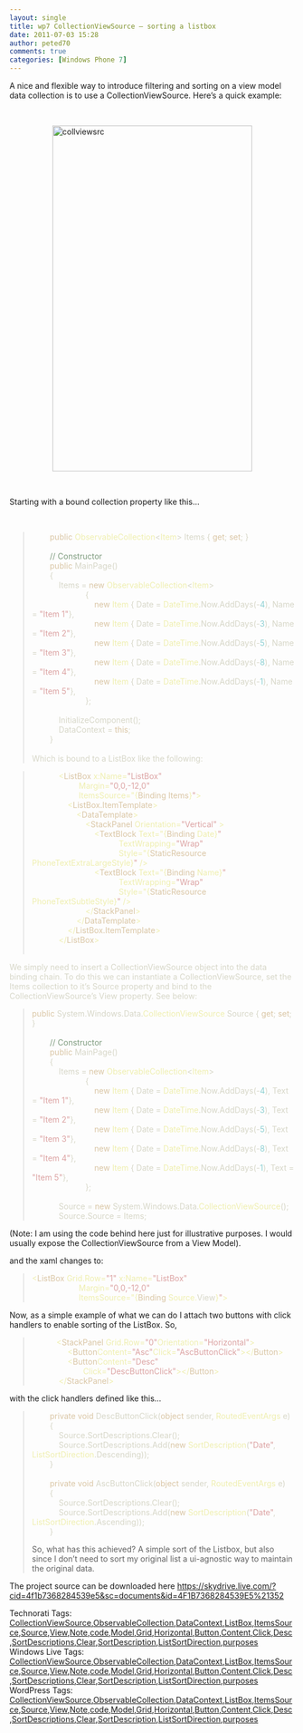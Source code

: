 ```yaml
---
layout: single
title: wp7 CollectionViewSource – sorting a listbox
date: 2011-07-03 15:28
author: peted70
comments: true
categories: [Windows Phone 7]
---
```

<p>A nice and flexible way to introduce filtering and sorting on a view model data collection is to use a CollectionViewSource. Here’s a quick example:</p>  <p>&#160;</p>  <p><a href="http://peted.azurewebsites.net/wp-content/uploads/2011/07/collviewsrc.png"><img style="background-image:none;border-bottom:0;border-left:0;padding-left:0;padding-right:0;display:block;float:none;margin-left:auto;border-top:0;margin-right:auto;border-right:0;padding-top:0;" title="collviewsrc" border="0" alt="collviewsrc" src="http://peted.azurewebsites.net/wp-content/uploads/2011/07/collviewsrc_thumb.png" width="353" height="610" /></a></p>  <p>&#160;</p>  <p>Starting with a bound collection property like this…</p>  <p>&#160;</p>  <blockquote>   <p>&#160;&#160;&#160;&#160;&#160;&#160;&#160; <span style="color:#dac6a5;">public </span><span style="color:#efefaf;">ObservableCollection</span><span style="color:#d7d7c8;">&lt;</span><span style="color:#efefaf;">Item</span><span style="color:#d7d7c8;">&gt; Items { </span><span style="color:#dac6a5;">get</span><span style="color:#d7d7c8;">; </span><span style="color:#dac6a5;">set</span><span style="color:#d7d7c8;">; }       <br />        <br />&#160;&#160;&#160;&#160;&#160;&#160;&#160; </span><span style="color:#7d9b7d;">// Constructor       <br />&#160;&#160;&#160;&#160;&#160;&#160;&#160; </span><span style="color:#dac6a5;">public </span><span style="color:#d7d7c8;">MainPage()       <br />&#160;&#160;&#160;&#160;&#160;&#160;&#160; {        <br />&#160;&#160;&#160;&#160;&#160;&#160;&#160;&#160;&#160;&#160;&#160; Items = </span><span style="color:#dac6a5;">new </span><span style="color:#efefaf;">ObservableCollection</span><span style="color:#d7d7c8;">&lt;</span><span style="color:#efefaf;">Item</span><span style="color:#d7d7c8;">&gt;       <br />&#160;&#160;&#160;&#160;&#160;&#160;&#160;&#160;&#160;&#160;&#160;&#160;&#160;&#160;&#160;&#160;&#160;&#160;&#160;&#160;&#160;&#160;&#160; {        <br />&#160;&#160;&#160;&#160;&#160;&#160;&#160;&#160;&#160;&#160;&#160;&#160;&#160;&#160;&#160;&#160;&#160;&#160;&#160;&#160;&#160;&#160;&#160;&#160;&#160;&#160;&#160; </span><span style="color:#dac6a5;">new </span><span style="color:#efefaf;">Item </span><span style="color:#d7d7c8;">{ Date = </span><span style="color:#efefaf;">DateTime</span><span style="color:#d7d7c8;">.Now.AddDays(-</span><span style="color:#8cd0d3;">4</span><span style="color:#d7d7c8;">), Name = </span><span style="color:#dca3a3;">&quot;Item 1&quot;</span><span style="color:#d7d7c8;">},       <br />&#160;&#160;&#160;&#160;&#160;&#160;&#160;&#160;&#160;&#160;&#160;&#160;&#160;&#160;&#160;&#160;&#160;&#160;&#160;&#160;&#160;&#160;&#160;&#160;&#160;&#160;&#160; </span><span style="color:#dac6a5;">new </span><span style="color:#efefaf;">Item </span><span style="color:#d7d7c8;">{ Date = </span><span style="color:#efefaf;">DateTime</span><span style="color:#d7d7c8;">.Now.AddDays(-</span><span style="color:#8cd0d3;">3</span><span style="color:#d7d7c8;">), Name = </span><span style="color:#dca3a3;">&quot;Item 2&quot;</span><span style="color:#d7d7c8;">},       <br />&#160;&#160;&#160;&#160;&#160;&#160;&#160;&#160;&#160;&#160;&#160;&#160;&#160;&#160;&#160;&#160;&#160;&#160;&#160;&#160;&#160;&#160;&#160;&#160;&#160;&#160;&#160; </span><span style="color:#dac6a5;">new </span><span style="color:#efefaf;">Item </span><span style="color:#d7d7c8;">{ Date = </span><span style="color:#efefaf;">DateTime</span><span style="color:#d7d7c8;">.Now.AddDays(-</span><span style="color:#8cd0d3;">5</span><span style="color:#d7d7c8;">), Name = </span><span style="color:#dca3a3;">&quot;Item 3&quot;</span><span style="color:#d7d7c8;">},       <br />&#160;&#160;&#160;&#160;&#160;&#160;&#160;&#160;&#160;&#160;&#160;&#160;&#160;&#160;&#160;&#160;&#160;&#160;&#160;&#160;&#160;&#160;&#160;&#160;&#160;&#160;&#160; </span><span style="color:#dac6a5;">new </span><span style="color:#efefaf;">Item </span><span style="color:#d7d7c8;">{ Date = </span><span style="color:#efefaf;">DateTime</span><span style="color:#d7d7c8;">.Now.AddDays(-</span><span style="color:#8cd0d3;">8</span><span style="color:#d7d7c8;">), Name = </span><span style="color:#dca3a3;">&quot;Item 4&quot;</span><span style="color:#d7d7c8;">},       <br />&#160;&#160;&#160;&#160;&#160;&#160;&#160;&#160;&#160;&#160;&#160;&#160;&#160;&#160;&#160;&#160;&#160;&#160;&#160;&#160;&#160;&#160;&#160;&#160;&#160;&#160;&#160; </span><span style="color:#dac6a5;">new </span><span style="color:#efefaf;">Item </span><span style="color:#d7d7c8;">{ Date = </span><span style="color:#efefaf;">DateTime</span><span style="color:#d7d7c8;">.Now.AddDays(-</span><span style="color:#8cd0d3;">1</span><span style="color:#d7d7c8;">), Name = </span><span style="color:#dca3a3;">&quot;Item 5&quot;</span><span style="color:#d7d7c8;">},       <br />&#160;&#160;&#160;&#160;&#160;&#160;&#160;&#160;&#160;&#160;&#160;&#160;&#160;&#160;&#160;&#160;&#160;&#160;&#160;&#160;&#160;&#160;&#160; };        <br />        <br />&#160;&#160;&#160;&#160;&#160;&#160;&#160;&#160;&#160;&#160;&#160; InitializeComponent();        <br />&#160;&#160;&#160;&#160;&#160;&#160;&#160;&#160;&#160;&#160;&#160; DataContext = </span><span style="color:#dac6a5;">this</span><span style="color:#d7d7c8;">;       <br />&#160;&#160;&#160;&#160;&#160;&#160;&#160; }        <br />        <br />Which is bound to a ListBox like the following:</span></p> </blockquote>  <blockquote>   <p><span style="color:#d7d7c8;"></span>&#160;&#160;&#160;&#160;&#160;&#160;&#160;&#160;&#160;&#160;&#160; <span style="color:#efefaf;">&lt;</span><span style="color:#dac6a5;">ListBox </span><span style="color:#efefaf;">x:Name=</span><span style="color:#dca3a3;">&quot;ListBox&quot;       <br />&#160;&#160;&#160;&#160;&#160;&#160;&#160;&#160;&#160;&#160;&#160;&#160;&#160;&#160;&#160;&#160;&#160;&#160;&#160;&#160; </span><span style="color:#efefaf;">Margin=</span><span style="color:#dca3a3;">&quot;0,0,-12,0&quot;       <br />&#160;&#160;&#160;&#160;&#160;&#160;&#160;&#160;&#160;&#160;&#160;&#160;&#160;&#160;&#160;&#160;&#160;&#160;&#160;&#160; </span><span style="color:#efefaf;">ItemsSource=&quot;{</span><span style="color:#dac6a5;">Binding Items</span><span style="color:#efefaf;">}</span><span style="color:#dca3a3;">&quot;</span><span style="color:#efefaf;">&gt;       <br />&#160;&#160;&#160;&#160;&#160;&#160;&#160;&#160;&#160;&#160;&#160;&#160;&#160;&#160;&#160; &lt;</span><span style="color:#dac6a5;">ListBox.ItemTemplate</span><span style="color:#efefaf;">&gt;       <br />&#160;&#160;&#160;&#160;&#160;&#160;&#160;&#160;&#160;&#160;&#160;&#160;&#160;&#160;&#160;&#160;&#160;&#160;&#160; &lt;</span><span style="color:#dac6a5;">DataTemplate</span><span style="color:#efefaf;">&gt;       <br />&#160;&#160;&#160;&#160;&#160;&#160;&#160;&#160;&#160;&#160;&#160;&#160;&#160;&#160;&#160;&#160;&#160;&#160;&#160;&#160;&#160;&#160;&#160; &lt;</span><span style="color:#dac6a5;">StackPanel </span><span style="color:#efefaf;">Orientation=</span><span style="color:#dca3a3;">&quot;Vertical&quot; </span><span style="color:#efefaf;">&gt;       <br />&#160;&#160;&#160;&#160;&#160;&#160;&#160;&#160;&#160;&#160;&#160;&#160;&#160;&#160;&#160;&#160;&#160;&#160;&#160;&#160;&#160;&#160;&#160;&#160;&#160;&#160;&#160; &lt;</span><span style="color:#dac6a5;">TextBlock </span><span style="color:#efefaf;">Text=&quot;{</span><span style="color:#dac6a5;">Binding </span><span style="color:#efefaf;">Date}</span><span style="color:#dca3a3;">&quot;       <br />&#160;&#160;&#160;&#160;&#160;&#160;&#160;&#160;&#160;&#160;&#160;&#160;&#160;&#160;&#160;&#160;&#160;&#160;&#160;&#160;&#160;&#160;&#160;&#160;&#160;&#160;&#160;&#160;&#160;&#160;&#160;&#160;&#160;&#160;&#160;&#160;&#160;&#160; </span><span style="color:#efefaf;">TextWrapping=</span><span style="color:#dca3a3;">&quot;Wrap&quot;       <br />&#160;&#160;&#160;&#160;&#160;&#160;&#160;&#160;&#160;&#160;&#160;&#160;&#160;&#160;&#160;&#160;&#160;&#160;&#160;&#160;&#160;&#160;&#160;&#160;&#160;&#160;&#160;&#160;&#160;&#160;&#160;&#160;&#160;&#160;&#160;&#160;&#160;&#160; </span><span style="color:#efefaf;">Style=&quot;{</span><span style="color:#dac6a5;">StaticResource </span><span style="color:#efefaf;">PhoneTextExtraLargeStyle}</span><span style="color:#dca3a3;">&quot; </span><span style="color:#efefaf;">/&gt;       <br />&#160;&#160;&#160;&#160;&#160;&#160;&#160;&#160;&#160;&#160;&#160;&#160;&#160;&#160;&#160;&#160;&#160;&#160;&#160;&#160;&#160;&#160;&#160;&#160;&#160;&#160;&#160; &lt;</span><span style="color:#dac6a5;">TextBlock </span><span style="color:#efefaf;">Text=&quot;{</span><span style="color:#dac6a5;">Binding </span><span style="color:#efefaf;">Name}</span><span style="color:#dca3a3;">&quot;       <br />&#160;&#160;&#160;&#160;&#160;&#160;&#160;&#160;&#160;&#160;&#160;&#160;&#160;&#160;&#160;&#160;&#160;&#160;&#160;&#160;&#160;&#160;&#160;&#160;&#160;&#160;&#160;&#160;&#160;&#160;&#160;&#160;&#160;&#160;&#160;&#160;&#160;&#160; </span><span style="color:#efefaf;">TextWrapping=</span><span style="color:#dca3a3;">&quot;Wrap&quot;       <br />&#160;&#160;&#160;&#160;&#160;&#160;&#160;&#160;&#160;&#160;&#160;&#160;&#160;&#160;&#160;&#160;&#160;&#160;&#160;&#160;&#160;&#160;&#160;&#160;&#160;&#160;&#160;&#160;&#160;&#160;&#160;&#160;&#160;&#160;&#160;&#160;&#160;&#160; </span><span style="color:#efefaf;">Style=&quot;{</span><span style="color:#dac6a5;">StaticResource </span><span style="color:#efefaf;">PhoneTextSubtleStyle}</span><span style="color:#dca3a3;">&quot; </span><span style="color:#efefaf;">/&gt;       <br />&#160;&#160;&#160;&#160;&#160;&#160;&#160;&#160;&#160;&#160;&#160;&#160;&#160;&#160;&#160;&#160;&#160;&#160;&#160;&#160;&#160;&#160;&#160; &lt;/</span><span style="color:#dac6a5;">StackPanel</span><span style="color:#efefaf;">&gt;       <br />&#160;&#160;&#160;&#160;&#160;&#160;&#160;&#160;&#160;&#160;&#160;&#160;&#160;&#160;&#160;&#160;&#160;&#160;&#160; &lt;/</span><span style="color:#dac6a5;">DataTemplate</span><span style="color:#efefaf;">&gt;       <br />&#160;&#160;&#160;&#160;&#160;&#160;&#160;&#160;&#160;&#160;&#160;&#160;&#160;&#160;&#160; &lt;/</span><span style="color:#dac6a5;">ListBox.ItemTemplate</span><span style="color:#efefaf;">&gt;       <br />&#160;&#160;&#160;&#160;&#160;&#160;&#160;&#160;&#160;&#160;&#160; &lt;/</span><span style="color:#dac6a5;">ListBox</span><span style="color:#efefaf;">&gt;       <br />        <br /></span></p> </blockquote> <span style="color:#efefaf;"></span>  <p><span style="color:#d7d7c8;">We simply need to insert a CollectionViewSource object into the data binding chain. To do this we can instantiate a CollectionViewSource, set the Items collection to it’s Source property and bind to the CollectionViewSource’s View property. See below:</span></p>  <blockquote>   <p><span style="color:#d7d7c8;"></span><span style="color:#dac6a5;">public </span><span style="color:#d7d7c8;">System.Windows.Data.</span><span style="color:#efefaf;">CollectionViewSource </span><span style="color:#d7d7c8;">Source { </span><span style="color:#dac6a5;">get</span><span style="color:#d7d7c8;">; </span><span style="color:#dac6a5;">set</span><span style="color:#d7d7c8;">; }       <br />        <br />&#160;&#160;&#160;&#160;&#160;&#160;&#160; </span><span style="color:#7d9b7d;">// Constructor       <br />&#160;&#160;&#160;&#160;&#160;&#160;&#160; </span><span style="color:#dac6a5;">public </span><span style="color:#d7d7c8;">MainPage()       <br />&#160;&#160;&#160;&#160;&#160;&#160;&#160; {        <br />&#160;&#160;&#160;&#160;&#160;&#160;&#160;&#160;&#160;&#160;&#160; Items = </span><span style="color:#dac6a5;">new </span><span style="color:#efefaf;">ObservableCollection</span><span style="color:#d7d7c8;">&lt;</span><span style="color:#efefaf;">Item</span><span style="color:#d7d7c8;">&gt;       <br />&#160;&#160;&#160;&#160;&#160;&#160;&#160;&#160;&#160;&#160;&#160;&#160;&#160;&#160;&#160;&#160;&#160;&#160;&#160;&#160;&#160;&#160;&#160; {        <br />&#160;&#160;&#160;&#160;&#160;&#160;&#160;&#160;&#160;&#160;&#160;&#160;&#160;&#160;&#160;&#160;&#160;&#160;&#160;&#160;&#160;&#160;&#160;&#160;&#160;&#160;&#160; </span><span style="color:#dac6a5;">new </span><span style="color:#efefaf;">Item </span><span style="color:#d7d7c8;">{ Date = </span><span style="color:#efefaf;">DateTime</span><span style="color:#d7d7c8;">.Now.AddDays(-</span><span style="color:#8cd0d3;">4</span><span style="color:#d7d7c8;">), Text = </span><span style="color:#dca3a3;">&quot;Item 1&quot;</span><span style="color:#d7d7c8;">},       <br />&#160;&#160;&#160;&#160;&#160;&#160;&#160;&#160;&#160;&#160;&#160;&#160;&#160;&#160;&#160;&#160;&#160;&#160;&#160;&#160;&#160;&#160;&#160;&#160;&#160;&#160;&#160; </span><span style="color:#dac6a5;">new </span><span style="color:#efefaf;">Item </span><span style="color:#d7d7c8;">{ Date = </span><span style="color:#efefaf;">DateTime</span><span style="color:#d7d7c8;">.Now.AddDays(-</span><span style="color:#8cd0d3;">3</span><span style="color:#d7d7c8;">), Text = </span><span style="color:#dca3a3;">&quot;Item 2&quot;</span><span style="color:#d7d7c8;">},       <br />&#160;&#160;&#160;&#160;&#160;&#160;&#160;&#160;&#160;&#160;&#160;&#160;&#160;&#160;&#160;&#160;&#160;&#160;&#160;&#160;&#160;&#160;&#160;&#160;&#160;&#160;&#160; </span><span style="color:#dac6a5;">new </span><span style="color:#efefaf;">Item </span><span style="color:#d7d7c8;">{ Date = </span><span style="color:#efefaf;">DateTime</span><span style="color:#d7d7c8;">.Now.AddDays(-</span><span style="color:#8cd0d3;">5</span><span style="color:#d7d7c8;">), Text = </span><span style="color:#dca3a3;">&quot;Item 3&quot;</span><span style="color:#d7d7c8;">},       <br />&#160;&#160;&#160;&#160;&#160;&#160;&#160;&#160;&#160;&#160;&#160;&#160;&#160;&#160;&#160;&#160;&#160;&#160;&#160;&#160;&#160;&#160;&#160;&#160;&#160;&#160;&#160; </span><span style="color:#dac6a5;">new </span><span style="color:#efefaf;">Item </span><span style="color:#d7d7c8;">{ Date = </span><span style="color:#efefaf;">DateTime</span><span style="color:#d7d7c8;">.Now.AddDays(-</span><span style="color:#8cd0d3;">8</span><span style="color:#d7d7c8;">), Text = </span><span style="color:#dca3a3;">&quot;Item 4&quot;</span><span style="color:#d7d7c8;">},       <br />&#160;&#160;&#160;&#160;&#160;&#160;&#160;&#160;&#160;&#160;&#160;&#160;&#160;&#160;&#160;&#160;&#160;&#160;&#160;&#160;&#160;&#160;&#160;&#160;&#160;&#160;&#160; </span><span style="color:#dac6a5;">new </span><span style="color:#efefaf;">Item </span><span style="color:#d7d7c8;">{ Date = </span><span style="color:#efefaf;">DateTime</span><span style="color:#d7d7c8;">.Now.AddDays(-</span><span style="color:#8cd0d3;">1</span><span style="color:#d7d7c8;">), Text = </span><span style="color:#dca3a3;">&quot;Item 5&quot;</span><span style="color:#d7d7c8;">},       <br />&#160;&#160;&#160;&#160;&#160;&#160;&#160;&#160;&#160;&#160;&#160;&#160;&#160;&#160;&#160;&#160;&#160;&#160;&#160;&#160;&#160;&#160;&#160; };        <br />        <br />&#160;&#160;&#160;&#160;&#160;&#160;&#160;&#160;&#160;&#160;&#160; Source = </span><span style="color:#dac6a5;">new </span><span style="color:#d7d7c8;">System.Windows.Data.</span><span style="color:#efefaf;">CollectionViewSource</span><span style="color:#d7d7c8;">();       <br />&#160;&#160;&#160;&#160;&#160;&#160;&#160;&#160;&#160;&#160;&#160; Source.Source = Items;        <br /></span></p> </blockquote> <span style="color:#d7d7c8;"></span>  <p>(Note: I am using the code behind here just for illustrative purposes. I would usually expose the CollectionViewSource from a View Model).</p>  <p>and the xaml changes to:</p>  <blockquote>   <p><span style="color:#efefaf;">&lt;</span><span style="color:#dac6a5;">ListBox </span><span style="color:#efefaf;">Grid.Row=</span><span style="color:#dca3a3;">&quot;1&quot; </span><span style="color:#efefaf;">x:Name=</span><span style="color:#dca3a3;">&quot;ListBox&quot;       <br />&#160;&#160;&#160;&#160;&#160;&#160;&#160;&#160;&#160;&#160;&#160;&#160;&#160;&#160;&#160;&#160;&#160;&#160;&#160;&#160; </span><span style="color:#efefaf;">Margin=</span><span style="color:#dca3a3;">&quot;0,0,-12,0&quot;       <br />&#160;&#160;&#160;&#160;&#160;&#160;&#160;&#160;&#160;&#160;&#160;&#160;&#160;&#160;&#160;&#160;&#160;&#160;&#160;&#160; </span><span style="color:#efefaf;">ItemsSource=&quot;{</span><span style="color:#dac6a5;">Binding </span><span style="color:#efefaf;">Source.</span><span style="color:#d7d7c8;">View</span><span style="color:#efefaf;">}</span><span style="color:#dca3a3;">&quot;</span><span style="color:#efefaf;">&gt;       <br /></span></p> </blockquote>   <p>Now, as a simple example of what we can do I attach two buttons with click handlers to enable sorting of the ListBox. So, </p>  <blockquote>   <p>&#160;&#160;&#160;&#160;&#160;&#160;&#160;&#160;&#160;&#160; <span style="color:#efefaf;">&lt;</span><span style="color:#dac6a5;">StackPanel </span><span style="color:#efefaf;">Grid.Row=</span><span style="color:#dca3a3;">&quot;0&quot;</span><span style="color:#efefaf;">Orientation=</span><span style="color:#dca3a3;">&quot;Horizontal&quot;</span><span style="color:#efefaf;">&gt;       <br />&#160;&#160;&#160;&#160;&#160;&#160;&#160;&#160;&#160;&#160;&#160;&#160;&#160;&#160;&#160; &lt;</span><span style="color:#dac6a5;">Button</span><span style="color:#efefaf;">Content=</span><span style="color:#dca3a3;">&quot;Asc&quot;</span><span style="color:#efefaf;">Click=</span><span style="color:#dca3a3;">&quot;AscButtonClick&quot;</span><span style="color:#efefaf;">&gt;&lt;/</span><span style="color:#dac6a5;">Button</span><span style="color:#efefaf;">&gt;       <br />&#160;&#160;&#160;&#160;&#160;&#160;&#160;&#160;&#160;&#160;&#160;&#160;&#160;&#160;&#160; &lt;</span><span style="color:#dac6a5;">Button</span><span style="color:#efefaf;">Content=</span><span style="color:#dca3a3;">&quot;Desc&quot;       <br />&#160;&#160;&#160;&#160;&#160;&#160;&#160;&#160;&#160;&#160;&#160;&#160;&#160;&#160;&#160;&#160;&#160;&#160;&#160;&#160;&#160;&#160; </span><span style="color:#efefaf;">Click=</span><span style="color:#dca3a3;">&quot;DescButtonClick&quot;</span><span style="color:#efefaf;">&gt;&lt;/</span><span style="color:#dac6a5;">Button</span><span style="color:#efefaf;">&gt;       <br />&#160;&#160;&#160;&#160;&#160;&#160;&#160;&#160;&#160;&#160;&#160; &lt;/</span><span style="color:#dac6a5;">StackPanel</span><span style="color:#efefaf;">&gt;       <br /></span></p> </blockquote>   <p>with the click handlers defined like this…</p>  <blockquote>   <p>&#160;&#160;&#160;&#160;&#160;&#160;&#160; <span style="color:#dac6a5;">private void </span><span style="color:#d7d7c8;">DescButtonClick(</span><span style="color:#dac6a5;">object </span><span style="color:#d7d7c8;">sender, </span><span style="color:#efefaf;">RoutedEventArgs </span><span style="color:#d7d7c8;">e)       <br />&#160;&#160;&#160;&#160;&#160;&#160;&#160; {        <br />&#160;&#160;&#160;&#160;&#160;&#160;&#160;&#160;&#160;&#160;&#160; Source.SortDescriptions.Clear();        <br />&#160;&#160;&#160;&#160;&#160;&#160;&#160;&#160;&#160;&#160;&#160; Source.SortDescriptions.Add(</span><span style="color:#dac6a5;">new </span><span style="color:#efefaf;">SortDescription</span><span style="color:#d7d7c8;">(</span><span style="color:#dca3a3;">&quot;Date&quot;</span><span style="color:#d7d7c8;">, </span><span style="color:#efefaf;">ListSortDirection</span><span style="color:#d7d7c8;">.Descending));       <br />&#160;&#160;&#160;&#160;&#160;&#160;&#160; }        <br />        <br />&#160;&#160;&#160;&#160;&#160;&#160;&#160; </span><span style="color:#dac6a5;">private void </span><span style="color:#d7d7c8;">AscButtonClick(</span><span style="color:#dac6a5;">object </span><span style="color:#d7d7c8;">sender, </span><span style="color:#efefaf;">RoutedEventArgs </span><span style="color:#d7d7c8;">e)       <br />&#160;&#160;&#160;&#160;&#160;&#160;&#160; {        <br />&#160;&#160;&#160;&#160;&#160;&#160;&#160;&#160;&#160;&#160;&#160; Source.SortDescriptions.Clear();        <br />&#160;&#160;&#160;&#160;&#160;&#160;&#160;&#160;&#160;&#160;&#160; Source.SortDescriptions.Add(</span><span style="color:#dac6a5;">new </span><span style="color:#efefaf;">SortDescription</span><span style="color:#d7d7c8;">(</span><span style="color:#dca3a3;">&quot;Date&quot;</span><span style="color:#d7d7c8;">, </span><span style="color:#efefaf;">ListSortDirection</span><span style="color:#d7d7c8;">.Ascending));       <br />&#160;&#160;&#160;&#160;&#160;&#160;&#160; }        <br /></span></p>     So, what has this achieved? A simple sort of the Listbox, but also since I don’t need to sort my original list a ui-agnostic way to maintain the original data. </blockquote>  <p>The project source can be downloaded here <a title="https://skydrive.live.com/?cid=4f1b7368284539e5&amp;sc=documents&amp;id=4F1B7368284539E5%21352" href="https://skydrive.live.com/?cid=4f1b7368284539e5&amp;sc=documents&amp;id=4F1B7368284539E5%21352">https://skydrive.live.com/?cid=4f1b7368284539e5&amp;sc=documents&amp;id=4F1B7368284539E5%21352</a></p>   Technorati Tags: <a href="http://technorati.com/tags/CollectionViewSource" rel="tag">CollectionViewSource</a>,<a href="http://technorati.com/tags/ObservableCollection" rel="tag">ObservableCollection</a>,<a href="http://technorati.com/tags/DataContext" rel="tag">DataContext</a>,<a href="http://technorati.com/tags/ListBox" rel="tag">ListBox</a>,<a href="http://technorati.com/tags/ItemsSource" rel="tag">ItemsSource</a>,<a href="http://technorati.com/tags/Source" rel="tag">Source</a>,<a href="http://technorati.com/tags/View" rel="tag">View</a>,<a href="http://technorati.com/tags/Note" rel="tag">Note</a>,<a href="http://technorati.com/tags/code" rel="tag">code</a>,<a href="http://technorati.com/tags/Model" rel="tag">Model</a>,<a href="http://technorati.com/tags/Grid" rel="tag">Grid</a>,<a href="http://technorati.com/tags/Horizontal" rel="tag">Horizontal</a>,<a href="http://technorati.com/tags/Button" rel="tag">Button</a>,<a href="http://technorati.com/tags/Content" rel="tag">Content</a>,<a href="http://technorati.com/tags/Click" rel="tag">Click</a>,<a href="http://technorati.com/tags/Desc" rel="tag">Desc</a>,<a href="http://technorati.com/tags/SortDescriptions" rel="tag">SortDescriptions</a>,<a href="http://technorati.com/tags/Clear" rel="tag">Clear</a>,<a href="http://technorati.com/tags/SortDescription" rel="tag">SortDescription</a>,<a href="http://technorati.com/tags/ListSortDirection" rel="tag">ListSortDirection</a>,<a href="http://technorati.com/tags/purposes" rel="tag">purposes</a>  <br />   Windows Live Tags: <a href="http://windows.live.com/connect/tag/CollectionViewSource" rel="clubhouseTag">CollectionViewSource</a>,<a href="http://windows.live.com/connect/tag/ObservableCollection" rel="clubhouseTag">ObservableCollection</a>,<a href="http://windows.live.com/connect/tag/DataContext" rel="clubhouseTag">DataContext</a>,<a href="http://windows.live.com/connect/tag/ListBox" rel="clubhouseTag">ListBox</a>,<a href="http://windows.live.com/connect/tag/ItemsSource" rel="clubhouseTag">ItemsSource</a>,<a href="http://windows.live.com/connect/tag/Source" rel="clubhouseTag">Source</a>,<a href="http://windows.live.com/connect/tag/View" rel="clubhouseTag">View</a>,<a href="http://windows.live.com/connect/tag/Note" rel="clubhouseTag">Note</a>,<a href="http://windows.live.com/connect/tag/code" rel="clubhouseTag">code</a>,<a href="http://windows.live.com/connect/tag/Model" rel="clubhouseTag">Model</a>,<a href="http://windows.live.com/connect/tag/Grid" rel="clubhouseTag">Grid</a>,<a href="http://windows.live.com/connect/tag/Horizontal" rel="clubhouseTag">Horizontal</a>,<a href="http://windows.live.com/connect/tag/Button" rel="clubhouseTag">Button</a>,<a href="http://windows.live.com/connect/tag/Content" rel="clubhouseTag">Content</a>,<a href="http://windows.live.com/connect/tag/Click" rel="clubhouseTag">Click</a>,<a href="http://windows.live.com/connect/tag/Desc" rel="clubhouseTag">Desc</a>,<a href="http://windows.live.com/connect/tag/SortDescriptions" rel="clubhouseTag">SortDescriptions</a>,<a href="http://windows.live.com/connect/tag/Clear" rel="clubhouseTag">Clear</a>,<a href="http://windows.live.com/connect/tag/SortDescription" rel="clubhouseTag">SortDescription</a>,<a href="http://windows.live.com/connect/tag/ListSortDirection" rel="clubhouseTag">ListSortDirection</a>,<a href="http://windows.live.com/connect/tag/purposes" rel="clubhouseTag">purposes</a>  <br />     WordPress Tags: <a href="http://wordpress.com/tag/CollectionViewSource" rel="Tag">CollectionViewSource</a>,<a href="http://wordpress.com/tag/ObservableCollection" rel="Tag">ObservableCollection</a>,<a href="http://wordpress.com/tag/DataContext" rel="Tag">DataContext</a>,<a href="http://wordpress.com/tag/ListBox" rel="Tag">ListBox</a>,<a href="http://wordpress.com/tag/ItemsSource" rel="Tag">ItemsSource</a>,<a href="http://wordpress.com/tag/Source" rel="Tag">Source</a>,<a href="http://wordpress.com/tag/View" rel="Tag">View</a>,<a href="http://wordpress.com/tag/Note" rel="Tag">Note</a>,<a href="http://wordpress.com/tag/code" rel="Tag">code</a>,<a href="http://wordpress.com/tag/Model" rel="Tag">Model</a>,<a href="http://wordpress.com/tag/Grid" rel="Tag">Grid</a>,<a href="http://wordpress.com/tag/Horizontal" rel="Tag">Horizontal</a>,<a href="http://wordpress.com/tag/Button" rel="Tag">Button</a>,<a href="http://wordpress.com/tag/Content" rel="Tag">Content</a>,<a href="http://wordpress.com/tag/Click" rel="Tag">Click</a>,<a href="http://wordpress.com/tag/Desc" rel="Tag">Desc</a>,<a href="http://wordpress.com/tag/SortDescriptions" rel="Tag">SortDescriptions</a>,<a href="http://wordpress.com/tag/Clear" rel="Tag">Clear</a>,<a href="http://wordpress.com/tag/SortDescription" rel="Tag">SortDescription</a>,<a href="http://wordpress.com/tag/ListSortDirection" rel="Tag">ListSortDirection</a>,<a href="http://wordpress.com/tag/purposes" rel="Tag">purposes</a>
